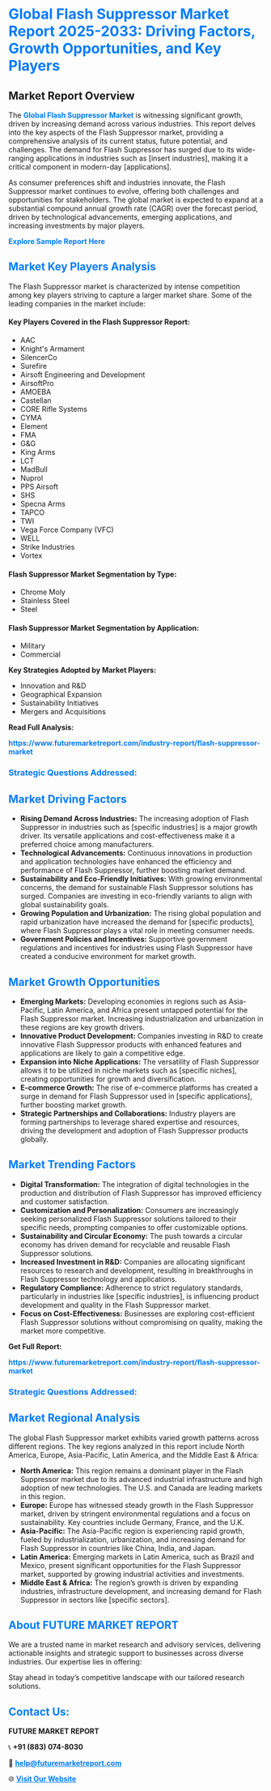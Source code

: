 <h1 style="color: #007BFF;">Global Flash Suppressor Market Report 2025-2033: Driving Factors, Growth Opportunities, and Key Players</h1>

<section id="overview">
<h2>Market Report Overview</h2>
<p>The <a href="https://www.futuremarketreport.com/industry-report/flash-suppressor-market" style="color: #007BFF; text-decoration: none;"><strong>Global Flash Suppressor Market</strong></a> is witnessing significant growth, driven by increasing demand across various industries. This report delves into the key aspects of the Flash Suppressor market, providing a comprehensive analysis of its current status, future potential, and challenges. The demand for Flash Suppressor has surged due to its wide-ranging applications in industries such as [insert industries], making it a critical component in modern-day [applications].</p>
<p>As consumer preferences shift and industries innovate, the Flash Suppressor market continues to evolve, offering both challenges and opportunities for stakeholders. The global market is expected to expand at a substantial compound annual growth rate (CAGR) over the forecast period, driven by technological advancements, emerging applications, and increasing investments by major players.</p>
</section>

<section id="overview">
<p><a href="https://www.futuremarketreport.com/request-sample/reportId=53452" style="color: #007BFF; text-decoration: none;"><strong>Explore Sample Report Here</strong></a></p>
</section>

<section id="key-players">
<h2 style="color: #007BFF;">Market Key Players Analysis</h2>
<p>The Flash Suppressor market is characterized by intense competition among key players striving to capture a larger market share. Some of the leading companies in the market include:</p>
<h4>Key Players Covered in the Flash Suppressor Report:</h4>
<ul><li>AAC</li><li>Knight&#039;s Armament</li><li>SilencerCo</li><li>Surefire</li><li>Airsoft Engineering and Development</li><li>AirsoftPro</li><li>AMOEBA</li><li>Castellan</li><li>CORE Rifle Systems</li><li>CYMA</li><li>Element</li><li>FMA</li><li>G&amp;G</li><li>King Arms</li><li>LCT</li><li>MadBull</li><li>Nuprol</li><li>PPS Airsoft</li><li>SHS</li><li>Specna Arms</li><li>TAPCO</li><li>TWI</li><li>Vega Force Company (VFC)</li><li>WELL</li><li>Strike Industries</li><li>Vortex</li></ul>
<h4>Flash Suppressor Market Segmentation by Type:</h4>
<ul><li>Chrome Moly</li><li>Stainless Steel</li><li>Steel</li></ul>

<h4>Flash Suppressor Market Segmentation by Application:</h4>
<ul><li>Military</li><li>Commercial</li></ul>
<p><strong>Key Strategies Adopted by Market Players:</strong></p>
<ul>
<li>Innovation and R&D</li>
<li>Geographical Expansion</li>
<li>Sustainability Initiatives</li>
<li>Mergers and Acquisitions</li>
</ul>
</section>

<section>
<p><strong>Read Full Analysis: </strong></p><a href="https://www.futuremarketreport.com/industry-report/flash-suppressor-market" style="color: #007BFF; text-decoration: none;"><strong>https://www.futuremarketreport.com/industry-report/flash-suppressor-market</strong></a>
<h3 style="color: #007BFF;">Strategic Questions Addressed:</h3>
</section>

<section id="driving-factors">
<h2 style="color: #007BFF;">Market Driving Factors</h2>
<ul>
<li><strong>Rising Demand Across Industries:</strong> The increasing adoption of Flash Suppressor in industries such as [specific industries] is a major growth driver. Its versatile applications and cost-effectiveness make it a preferred choice among manufacturers.</li>
<li><strong>Technological Advancements:</strong> Continuous innovations in production and application technologies have enhanced the efficiency and performance of Flash Suppressor, further boosting market demand.</li>
<li><strong>Sustainability and Eco-Friendly Initiatives:</strong> With growing environmental concerns, the demand for sustainable Flash Suppressor solutions has surged. Companies are investing in eco-friendly variants to align with global sustainability goals.</li>
<li><strong>Growing Population and Urbanization:</strong> The rising global population and rapid urbanization have increased the demand for [specific products], where Flash Suppressor plays a vital role in meeting consumer needs.</li>
<li><strong>Government Policies and Incentives:</strong> Supportive government regulations and incentives for industries using Flash Suppressor have created a conducive environment for market growth.</li>
</ul>
</section>

<section id="growth-opportunities">
<h2 style="color: #007BFF;">Market Growth Opportunities</h2>
<ul>
<li><strong>Emerging Markets:</strong> Developing economies in regions such as Asia-Pacific, Latin America, and Africa present untapped potential for the Flash Suppressor market. Increasing industrialization and urbanization in these regions are key growth drivers.</li>
<li><strong>Innovative Product Development:</strong> Companies investing in R&D to create innovative Flash Suppressor products with enhanced features and applications are likely to gain a competitive edge.</li>
<li><strong>Expansion into Niche Applications:</strong> The versatility of Flash Suppressor allows it to be utilized in niche markets such as [specific niches], creating opportunities for growth and diversification.</li>
<li><strong>E-commerce Growth:</strong> The rise of e-commerce platforms has created a surge in demand for Flash Suppressor used in [specific applications], further boosting market growth.</li>
<li><strong>Strategic Partnerships and Collaborations:</strong> Industry players are forming partnerships to leverage shared expertise and resources, driving the development and adoption of Flash Suppressor products globally.</li>
</ul>
</section>

<section id="trending-factors">
<h2 style="color: #007BFF;">Market Trending Factors</h2>
<ul>
<li><strong>Digital Transformation:</strong> The integration of digital technologies in the production and distribution of Flash Suppressor has improved efficiency and customer satisfaction.</li>
<li><strong>Customization and Personalization:</strong> Consumers are increasingly seeking personalized Flash Suppressor solutions tailored to their specific needs, prompting companies to offer customizable options.</li>
<li><strong>Sustainability and Circular Economy:</strong> The push towards a circular economy has driven demand for recyclable and reusable Flash Suppressor solutions.</li>
<li><strong>Increased Investment in R&D:</strong> Companies are allocating significant resources to research and development, resulting in breakthroughs in Flash Suppressor technology and applications.</li>
<li><strong>Regulatory Compliance:</strong> Adherence to strict regulatory standards, particularly in industries like [specific industries], is influencing product development and quality in the Flash Suppressor market.</li>
<li><strong>Focus on Cost-Effectiveness:</strong> Businesses are exploring cost-efficient Flash Suppressor solutions without compromising on quality, making the market more competitive.</li>
</ul>
</section>

<section>
<p><strong>Get Full Report: </strong></p><a href="https://www.futuremarketreport.com/industry-report/flash-suppressor-market" style="color: #007BFF; text-decoration: none;"><strong>https://www.futuremarketreport.com/industry-report/flash-suppressor-market</strong></a>
<h3 style="color: #007BFF;">Strategic Questions Addressed:</h3>
</section>


<section id="regional-analysis">
<h2 style="color: #007BFF;">Market Regional Analysis</h2>
<p>The global Flash Suppressor market exhibits varied growth patterns across different regions. The key regions analyzed in this report include North America, Europe, Asia-Pacific, Latin America, and the Middle East & Africa:</p>
<ul>
<li><strong>North America:</strong> This region remains a dominant player in the Flash Suppressor market due to its advanced industrial infrastructure and high adoption of new technologies. The U.S. and Canada are leading markets in this region.</li>
<li><strong>Europe:</strong> Europe has witnessed steady growth in the Flash Suppressor market, driven by stringent environmental regulations and a focus on sustainability. Key countries include Germany, France, and the U.K.</li>
<li><strong>Asia-Pacific:</strong> The Asia-Pacific region is experiencing rapid growth, fueled by industrialization, urbanization, and increasing demand for Flash Suppressor in countries like China, India, and Japan.</li>
<li><strong>Latin America:</strong> Emerging markets in Latin America, such as Brazil and Mexico, present significant opportunities for the Flash Suppressor market, supported by growing industrial activities and investments.</li>
<li><strong>Middle East & Africa:</strong> The region’s growth is driven by expanding industries, infrastructure development, and increasing demand for Flash Suppressor in sectors like [specific sectors].</li>
</ul>
</section>

<footer>
<h2 style="color: #007BFF;">About FUTURE MARKET REPORT</h2>
<p>We are a trusted name in market research and advisory services, delivering actionable insights and strategic support to businesses across diverse industries. Our expertise lies in offering:</p>

<p>Stay ahead in today’s competitive landscape with our tailored research solutions.</p>

<h2 style="color: #007BFF;">Contact Us:</h2>
<p><strong>FUTURE MARKET REPORT</strong></p>
<p>📞 <strong>+91 (883) 074-8030</strong></p>
<p>📧 <strong><a href="mailto:help@futuremarketreport.com" style="color: #007BFF;">help@futuremarketreport.com</a></strong></p>
<p>🌐 <strong><a href="https://www.futuremarketreport.com/" style="color: #007BFF;">Visit Our Website</a></strong></p>
</footer>
